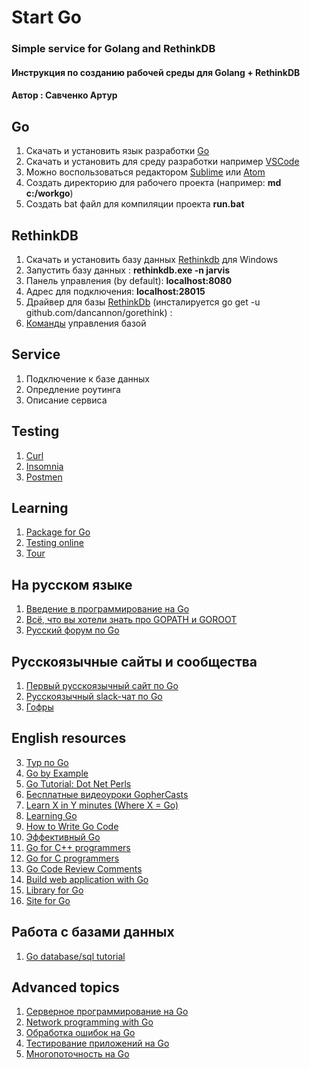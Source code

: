 # Start Go
### Simple service for Golang and RethinkDB  

#### Инструкция по созданию рабочей среды для Golang + RethinkDB  
#### Автор : Савченко Артур

## Go
1. Скачать и установить язык разработки [Go](https://golang.org/doc/install?download=go1.9.2.windows-amd64.msi)
2. Скачать и установить для среду разработки например [VSCode](https://code.visualstudio.com/docs/?dv=win)  
3. Можно воспользоваться редактором [Sublime](https://www.sublimetext.com/3) или [Atom](https://atom.io/) 
4. Создать директорию для рабочего проекта (например: **md c:/workgo**)
5. Создать bat файл для компиляции проекта **run.bat** 

## RethinkDB
1. Скачать и установить базу данных [Rethinkdb](https://download.rethinkdb.com/windows/rethinkdb-2.3.6.zip) для Windows	 
2. Запустить базу данных :  **rethinkdb.exe -n jarvis**
3. Панель управления (by default): **localhost:8080**
4. Адрес для подключения:  **localhost:28015**
6. Драйвер для базы [RethinkDb](https://github.com/GoRethink/gorethink) (инсталируется go get -u github.com/dancannon/gorethink) :
7. [Команды](https://rethinkdb.com/api/javascript/) управления базой

## Service
1. Подключение к базе данных
2. Опредление роутинга
3. Описание сервиса

## Testing 
1. [Curl](https://winampplugins.co.uk/curl/curl_7_53_1_openssl_nghttp2_x64.7z)  
2. [Insomnia](https://builds.insomnia.rest/downloads/windows/latest)
3. [Postmen](https://app.getpostman.com/app/download/win64)   

## Learning
1. [Package for Go](https://golang.org/pkg/)
2. [Testing online](https://play.golang.org/)
3. [Tour](https://tour.golang.org/welcome/1)

## На русском языке
1. [Введение в программирование на Go](http://golang-book.ru/)
2. [Всё, что вы хотели знать про GOPATH и GOROOT](http://habrahabr.ru/post/249545/)
3. [Русский форум по Go](https://groups.google.com/forum/#!forum/golang-ru)

## Русскоязычные сайты и сообщества
1. [Первый русскоязычный сайт по Go](http://4gophers.com/)
2. [Русскоязычный slack-чат по Go](https://golang-ru.slack.com)
3. [Гофры](https://4gophers.ru/)

## English resources  
3. [Тур по Go](http://tour.golang.org/)   
4. [Go by Example](https://gobyexample.com/)  
5. [Go Tutorial: Dot Net Perls](http://www.dotnetperls.com/go)  
6. [Бесплатные видеоуроки GopherCasts](https://gophercasts.io/)  
7. [Learn X in Y minutes (Where X = Go)](http://learnxinyminutes.com/docs/go/)  
8. [Learning Go](http://miek.nl/downloads/Go/)  
9. [How to Write Go Code](http://golang.org/doc/code.html)  
10. [Эффективный Go](http://golang.org/doc/effective_go.html)  
11. [Go for C++ programmers](https://github.com/golang/go/wiki/GoForCPPProgrammers)  
12. [Go for C programmers](https://talks.golang.org/2012/goforc.slide#1)  
13. [Go Code Review Comments](https://github.com/golang/go/wiki/CodeReviewComments)  
14. [Build web application with Go](https://www.gitbook.com/book/astaxie/build-web-application-with-golang/details)  
15. [Library for Go](https://golanglibs.com)  
16. [Site for Go](https://www.goinggo.net/2013/06/reading-xml-documents-in-go.html)  

## Работа с базами данных
1. [Go database/sql tutorial](http://go-database-sql.org/)

## Advanced topics
1. [Серверное программирование на Go](https://github.com/golang/go/wiki/LearnServerProgramming)
2. [Network programming with Go](http://jan.newmarch.name/go/)
3. [Обработка ошибок на Go](https://github.com/golang/go/wiki/LearnErrorHandling)
4. [Тестирование приложений на Go](https://github.com/golang/go/wiki/LearnTesting)
5. [Многопоточность на Go](https://github.com/golang/go/wiki/LearnConcurrency)
